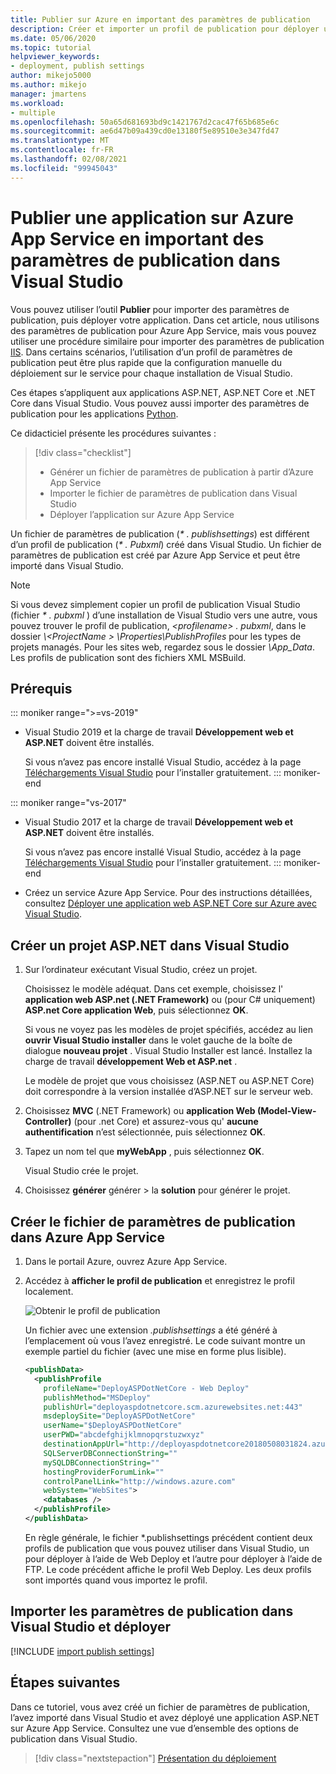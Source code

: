 ```yaml
---
title: Publier sur Azure en important des paramètres de publication
description: Créer et importer un profil de publication pour déployer une application à partir de Visual Studio sur Azure App Service
ms.date: 05/06/2020
ms.topic: tutorial
helpviewer_keywords:
- deployment, publish settings
author: mikejo5000
ms.author: mikejo
manager: jmartens
ms.workload:
- multiple
ms.openlocfilehash: 50a65d681693bd9c1421767d2cac47f65b685e6c
ms.sourcegitcommit: ae6d47b09a439cd0e13180f5e89510e3e347fd47
ms.translationtype: MT
ms.contentlocale: fr-FR
ms.lasthandoff: 02/08/2021
ms.locfileid: "99945043"
---
```

# <a name="publish-an-application-to-azure-app-service-by-importing-publish-settings-in-visual-studio"></a>Publier une application sur Azure App Service en important des paramètres de publication dans Visual Studio

Vous pouvez utiliser l’outil **Publier** pour importer des paramètres de publication, puis déployer votre application. Dans cet article, nous utilisons des paramètres de publication pour Azure App Service, mais vous pouvez utiliser une procédure similaire pour importer des paramètres de publication [IIS](../deployment/tutorial-import-publish-settings-iis.md). Dans certains scénarios, l’utilisation d’un profil de paramètres de publication peut être plus rapide que la configuration manuelle du déploiement sur le service pour chaque installation de Visual Studio.

Ces étapes s’appliquent aux applications ASP.NET, ASP.NET Core et .NET Core dans Visual Studio. Vous pouvez aussi importer des paramètres de publication pour les applications [Python](../python/publishing-python-web-applications-to-azure-from-visual-studio.md).

Ce didacticiel présente les procédures suivantes :

> [!div class="checklist"]
> * Générer un fichier de paramètres de publication à partir d’Azure App Service
> * Importer le fichier de paramètres de publication dans Visual Studio
> * Déployer l’application sur Azure App Service

Un fichier de paramètres de publication (*\* . publishsettings*) est différent d’un profil de publication (*\* . Pubxml*) créé dans Visual Studio. Un fichier de paramètres de publication est créé par Azure App Service et peut être importé dans Visual Studio.

> [!NOTE]
> Si vous devez simplement copier un profil de publication Visual Studio (fichier *\* . pubxml* ) d’une installation de Visual Studio vers une autre, vous pouvez trouver le profil de publication, *\<profilename\> . pubxml*, dans le dossier *\\<ProjectName \> \Properties\PublishProfiles* pour les types de projets managés. Pour les sites web, regardez sous le dossier *\App_Data*. Les profils de publication sont des fichiers XML MSBuild.

## <a name="prerequisites"></a>Prérequis

::: moniker range=">=vs-2019"

* Visual Studio 2019 et la charge de travail **Développement web et ASP.NET** doivent être installés.

    Si vous n’avez pas encore installé Visual Studio, accédez à la page [Téléchargements Visual Studio](https://visualstudio.microsoft.com/downloads/) pour l’installer gratuitement.
::: moniker-end

::: moniker range="vs-2017"

* Visual Studio 2017 et la charge de travail **Développement web et ASP.NET** doivent être installés.

    Si vous n’avez pas encore installé Visual Studio, accédez à la page [Téléchargements Visual Studio](https://visualstudio.microsoft.com/downloads/) pour l’installer gratuitement.
::: moniker-end

* Créez un service Azure App Service. Pour des instructions détaillées, consultez [Déployer une application web ASP.NET Core sur Azure avec Visual Studio](/aspnet/core/tutorials/publish-to-azure-webapp-using-vs).

## <a name="create-a-new-aspnet-project-in-visual-studio"></a>Créer un projet ASP.NET dans Visual Studio

1. Sur l’ordinateur exécutant Visual Studio, créez un projet.

    Choisissez le modèle adéquat. Dans cet exemple, choisissez l' **application web ASP.net (.NET Framework)** ou (pour C# uniquement) **ASP.net Core application Web**, puis sélectionnez **OK**.

    Si vous ne voyez pas les modèles de projet spécifiés, accédez au lien **ouvrir Visual Studio installer** dans le volet gauche de la boîte de dialogue **nouveau projet** . Visual Studio Installer est lancé. Installez la charge de travail **développement Web et ASP.net** .

    Le modèle de projet que vous choisissez (ASP.NET ou ASP.NET Core) doit correspondre à la version installée d’ASP.NET sur le serveur web.

1. Choisissez **MVC** (.NET Framework) ou **application Web (Model-View-Controller)** (pour .net Core) et assurez-vous qu' **aucune authentification** n’est sélectionnée, puis sélectionnez **OK**.

1. Tapez un nom tel que **myWebApp** , puis sélectionnez **OK**.

    Visual Studio crée le projet.

1. Choisissez **générer** générer  >  la **solution** pour générer le projet.

## <a name="create-the-publish-settings-file-in-azure-app-service"></a>Créer le fichier de paramètres de publication dans Azure App Service

1. Dans le portail Azure, ouvrez Azure App Service.

1. Accédez à **afficher le profil de publication** et enregistrez le profil localement.

    ![Obtenir le profil de publication](../deployment/media/tutorial-azure-app-service-get-publish-profile.png)

    Un fichier avec une extension *.publishsettings* a été généré à l’emplacement où vous l’avez enregistré. Le code suivant montre un exemple partiel du fichier (avec une mise en forme plus lisible).

    ```xml
    <publishData>
      <publishProfile
        profileName="DeployASPDotNetCore - Web Deploy"
        publishMethod="MSDeploy"
        publishUrl="deployaspdotnetcore.scm.azurewebsites.net:443"
        msdeploySite="DeployASPDotNetCore"
        userName="$DeployASPDotNetCore"
        userPWD="abcdefghijklmnopqrstuzwxyz"
        destinationAppUrl="http://deployaspdotnetcore20180508031824.azurewebsites.net"
        SQLServerDBConnectionString=""
        mySQLDBConnectionString=""
        hostingProviderForumLink=""
        controlPanelLink="http://windows.azure.com"
        webSystem="WebSites">
        <databases />
      </publishProfile>
    </publishData>
    ```

    En règle générale, le fichier *.publishsettings précédent contient deux profils de publication que vous pouvez utiliser dans Visual Studio, un pour déployer à l’aide de Web Deploy et l’autre pour déployer à l’aide de FTP. Le code précédent affiche le profil Web Deploy. Les deux profils sont importés quand vous importez le profil.

## <a name="import-the-publish-settings-in-visual-studio-and-deploy"></a>Importer les paramètres de publication dans Visual Studio et déployer

[!INCLUDE [import publish settings](../deployment/includes/import-publish-settings-vs.md)]

## <a name="next-steps"></a>Étapes suivantes

Dans ce tutoriel, vous avez créé un fichier de paramètres de publication, l’avez importé dans Visual Studio et avez déployé une application ASP.NET sur Azure App Service. Consultez une vue d’ensemble des options de publication dans Visual Studio.

> [!div class="nextstepaction"]
> [Présentation du déploiement](../deployment/deploying-applications-services-and-components.md)
